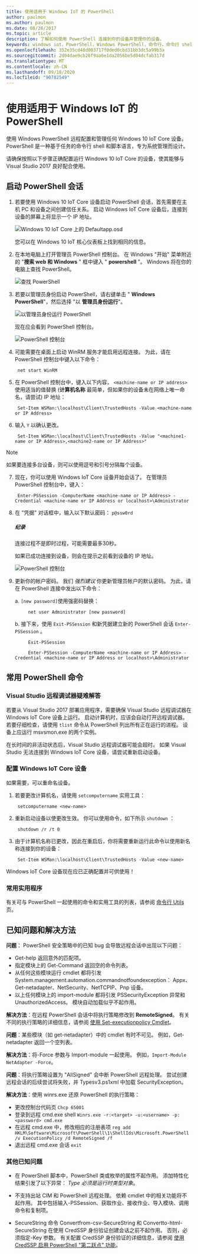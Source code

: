 ```yaml
---
title: 使用适用于 Windows IoT 的 PowerShell
author: paulmon
ms.author: paulmon
ms.date: 08/28/2017
ms.topic: article
description: 了解如何使用 PowerShell 连接到你的设备并管理你的设备。
keywords: windows iot，PowerShell，Windows PowerShell，命令行，命令行 shell
ms.openlocfilehash: 352e35cd48d003717f0ded0cbd31bb3dc5a99b3a
ms.sourcegitcommit: 2d04dae9cb26f9aa6e1da2056be5d04dcfab317d
ms.translationtype: MT
ms.contentlocale: zh-CN
ms.lasthandoff: 09/18/2020
ms.locfileid: "90782549"
---
```

# <a name="using-powershell-for-windows-iot"></a>使用适用于 Windows IoT 的 PowerShell

使用 Windows PowerShell 远程配置和管理任何 Windows 10 IoT Core 设备。
PowerShell 是一种基于任务的命令行 shell 和脚本语言，专为系统管理而设计。

请确保按照以下步骤正确配置运行 Windows 10 IoT Core 的设备，使其能够与 Visual Studio 2017 良好配合使用。

## <a name="initiating-a-powershell-session"></a>启动 PowerShell 会话
1. 若要使用 Windows 10 IoT Core 设备启动 PowerShell 会话，首先需要在主机 PC 和设备之间创建信任关系。 启动 Windows IoT Core 设备后，连接到设备的屏幕上将显示一个 IP 地址。

    ![Windows 10 IoT Core 上的 Defaultapp.osd](../media/PowerShell/DefaultApp.png)

   您可以在 Windows 10 IoT 核心仪表板上找到相同的信息。

2. 在本地电脑上打开管理员 PowerShell 控制台。 在 Windows "开始" 菜单附近的 "**搜索 web 和 Windows** " 框中键入 " **powershell** "。 Windows 将在你的电脑上查找 PowerShell。

    ![查找 PowerShell](../media/PowerShell/start-ps.png)

3. 若要以管理员身份启动 PowerShell，请右键单击 " **Windows PowerShell**"，然后选择 "以 **管理员身份运行**"。

    ![以管理员身份运行 PowerShell](../media/PowerShell/start-ps2.png)

   现在应会看到 PowerShell 控制台。

    ![PowerShell 控制台](../media/PowerShell/ps.PNG)

4. 可能需要在桌面上启动 WinRM 服务才能启用远程连接。 为此，请在 PowerShell 控制台中键入以下命令：

        net start WinRM

5. 在 PowerShell 控制台中，键入以下内容， `<machine-name or IP address>` 使用适当的值替换 (**计算机名称** 最简单，但如果你的设备未在网络上唯一命名，请尝试) IP 地址：

        Set-Item WSMan:\localhost\Client\TrustedHosts -Value <machine-name or IP Address>

6. 输入 `Y` 以确认更改。
        
        Set-Item WSMan:\localhost\Client\TrustedHosts -Value "<machine1-name or IP Address>,<machine2-name or IP Address>"
    
> [!NOTE]
> 如果要连接多台设备，则可以使用逗号和引号分隔每个设备。

7. 现在，你可以使用 Windows IoT Core 设备开始会话了。 在管理员 PowerShell 控制台中，键入：

        Enter-PSSession -ComputerName <machine-name or IP Address> -Credential <machine-name or IP Address or localhost>\Administrator

8. 在 "凭据" 对话框中，输入以下默认密码： `p@ssw0rd`
    
    <div class="alert alert-note">
      <h5><span class="win-icon win-icon-Page"></span> 纪录 </h5>
      <p>连接过程不是即时过程，可能需要最多30秒。</p>
    </div>    
    
    如果已成功连接到设备，则会在提示之前看到设备的 IP 地址。

    ![PowerShell 控制台](../media/PowerShell/ps_device.png)

9. 更新你的帐户密码。 我们 *强烈建议* 你更新管理员帐户的默认密码。 为此，请在 PowerShell 连接中发出以下命令：

    a. `[new password]`使用强密码替换：
    
            net user Administrator [new password]
            
    b. 接下来，使用 `Exit-PSSession` 和新凭据建立新的 PowerShell 会话 `Enter-PSSession` 。
    
            Exit-PSSession
            
            Enter-PSSession -ComputerName <machine-name or IP Address> -Credential <machine-name or IP Address or localhost>\Administrator

## <a name="commonly-used-powershell-commands"></a>常用 PowerShell 命令

### <a name="troubleshooting-with-visual-studio-remote-debugger"></a>Visual Studio 远程调试器疑难解答

若要从 Visual Studio 2017 部署应用程序，需要确保 Visual Studio 远程调试器在 Windows IoT Core 设备上运行。 启动计算机时，应该会自动打开远程调试器。 若要仔细检查，请使用 `tlist` 命令从 PowerShell 列出所有正在运行的进程。 设备上应运行 msvsmon.exe 的两个实例。

在长时间的非活动状态后，Visual Studio 远程调试器可能会超时。 如果 Visual Studio 无法连接到 Windows IoT Core 设备，请尝试重新启动设备。

### <a name="configure-your-windows-iot-core-device"></a>配置 Windows IoT Core 设备

如果需要，可以重命名设备。 

1. 若要更改计算机名，请使用 `setcomputername` 实用工具：

        setcomputername <new-name>

2. 重新启动设备以使更改生效。 你可以使用命令，如下所示 `shutdown` ：

        shutdown /r /t 0

3. 由于计算机名称已更改，因此在重启后，你将需要重新运行此命令以使用新名称连接到你的设备：

        Set-Item WSMan:\localhost\Client\TrustedHosts -Value <new-name>
        
Windows IoT Core 设备现在应已正确配置并可供使用！

### <a name="commonly-used-utilities"></a>常用实用程序

有关可与 PowerShell 一起使用的命令和实用工具的列表，请参阅 [命令行 Utils](../manage-your-device/CommandLineUtils.md) 页。

## <a name="known-issues-and-workarounds"></a>已知问题和解决方法

**问题**： PowerShell 安全策略中的已知 bug 会导致远程会话中出现以下问题：
* Get-help 返回意外的匹配项。
* 指定模块上的 Get-Command 返回空的命令列表。
* 从任何这些模块运行 cmdlet 都将引发 System.management.automation.commandnotfoundexception： Appx、Get-netadapter、NetSecurity、NetTCPIP、Pnp 设备。
* 以上任何模块上的 import-module 都将引发 PSSecurityException 异常和 UnauthorizedAccess。 模块自动加载似乎不起作用。

**解决方法**：在远程 PowerShell 会话中将执行策略修改到 **RemoteSigned**。 有关不同的执行策略的详细信息，请参阅 [使用 Set-executionpolicy Cmdlet](https://technet.microsoft.com/library/ee176961.aspx)。

**问题**：某些模块（如 get-netadapter）中的 cmdlet 有时不可见。 例如，Get-netadapter 返回一个空列表。 

**解决方法**：将-Force 参数与 Import-module 一起使用。 例如，`Import-Module NetAdapter -Force`。

**问题**：将执行策略设置为 "AllSigned" 会中断 PowerShell 远程处理。 尝试创建远程会话的后续尝试将失败，并 Typesv3.ps1xml 中加载 SecurityException。 

**解决方法**：使用 winrs.exe 还原 PowerShell 的执行策略：
* 更改控制台代码页 `Chcp 65001`
* 登录到远程 cmd.exe shell `Winrs.exe -r:<target> -u:<username> -p:<password> cmd.exe`
* 在远程 cmd.exe 中，修改相应的注册表项 `reg add HKLM\Software\Microsoft\PowerShell\1\ShellIds\Microsoft.PowerShell /v ExecutionPolicy /d RemoteSigned /f`
* 退出远程 cmd.exe 会话 `exit`

### <a name="other-known-issues"></a>其他已知问题

- 在 PowerShell 脚本中，PowerShell 类或枚举的属性不起作用。 添加特性化结果引发了以下异常： *Type 必须是运行时类型对象*。

- 不支持出站 CIM 和 PowerShell 远程处理。 依赖 cmdlet 中的相关功能将不起作用。 其中包括输入-PSSession、获取作业、接收作业、导入模块、调用命令和复制项。

- SecureString 命令 Convertfrom-csv-SecureString 和 Convertto-html-SecureString 在使用 CredSSP 身份验证创建会话之前不起作用。 否则，必须指定-Key 参数。 有关配置 CredSSP 身份验证的详细信息，请参阅 [使用 CredSSP 启用 PowerShell "第二跃点" 功能](https://devblogs.microsoft.com/scripting/enable-powershell-second-hop-functionality-with-credssp/)。


